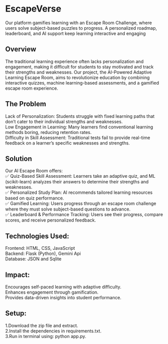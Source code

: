 # EscapeVerse
Our platform gamifies learning with an Escape Room Challenge, where users solve subject-based puzzles to progress. A personalized roadmap, leaderboard, and AI support keep learning interactive and engaging

## Overview
The traditional learning experience often lacks personalization and engagement, making it difficult for students to stay motivated and track their strengths and weaknesses. Our project, the AI-Powered Adaptive Learning Escape Room, aims to revolutionize education by combining interactive quizzes, machine learning-based assessments, and a gamified escape room experience.

## The Problem
Lack of Personalization: Students struggle with fixed learning paths that don’t cater to their individual strengths and weaknesses.  
Low Engagement in Learning: Many learners find conventional learning methods boring, reducing retention rates.  
Difficulty in Skill Assessment: Traditional tests fail to provide real-time feedback on a learner’s specific weaknesses and strengths.  

## Solution
Our AI Escape Room offers:  
✅ Quiz-Based Skill Assessment: Learners take an adaptive quiz, and ML (scikit-learn) analyzes their answers to determine their strengths and weaknesses.  
✅ Personalized Study Plan: AI recommends tailored learning resources based on quiz performance.  
✅ Gamified Learning: Users progress through an escape room challenge where they must solve subject-based questions to advance.  
✅ Leaderboard & Performance Tracking: Users see their progress, compare scores, and receive personalized feedback.  

## Technologies Used:
Frontend: HTML, CSS, JavaScript  
Backend: Flask (Python), Gemini Api  
Database: JSON and Sqlite  

## Impact:
Encourages self-paced learning with adaptive difficulty.  
Enhances engagement through gamification.  
Provides data-driven insights into student performance.  

## Setup:
1.Download the zip file and extract.  
2.Install the dependencies in requirements.txt.  
3.Run in terminal using: python app.py.  
